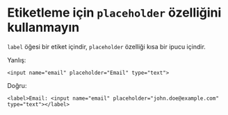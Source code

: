 # Etiketleme için `placeholder` özelliğini kullanmayın

`label` öğesi bir etiket içindir, `placeholder` özelliği kısa bir ipucu içindir.

Yanlış:

```
<input name="email" placeholder="Email" type="text">
```

Doğru:

```
<label>Email: <input name="email" placeholder="john.doe@example.com" type="text"></label>
```

